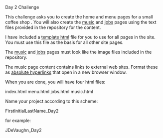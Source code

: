 Day 2 Challenge

This challenge asks you to create the home and menu pages for a small coffee shop
.
You will also create the [music](music.txt) and [jobs](jobs.txt) pages using the text files provided in the repository for the content.

I have included a [template html](template.html) file for you to use for all pages in the site. You must use this file as the basis for all other site pages.

The [music](music.png) and [jobs](jobs.png) pages must look like the image files included in the repository.

The music page content contains links to external web sites. Format these as [absolute hyperlinks](https://www.w3schools.com/tags/tryit.asp?filename=tryhtml_link_target) that open in a new browser window.

When you are done, you will have four html files:

index.html
menu.html
jobs.html
music.html

Name your project according to this scheme:

FirstInitialLastName_Day2

for example:

JDeVaughn_Day2
